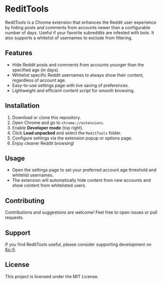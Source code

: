 # ReditTools

ReditTools is a Chrome extension that enhances the Reddit user experience by hiding posts and comments from accounts newer than a configurable number of days. Useful if your favorite subreddits are infested with bots.
It also supports a whitelist of usernames to exclude from filtering.

## Features

- Hide Reddit posts and comments from accounts younger than the specified age (in days).  
- Whitelist specific Reddit usernames to always show their content, regardless of account age.  
- Easy-to-use settings page with live saving of preferences.  
- Lightweight and efficient content script for smooth browsing.

## Installation

1. Download or clone this repository.  
2. Open Chrome and go to `chrome://extensions`.  
3. Enable **Developer mode** (top right).  
4. Click **Load unpacked** and select the `ReditTools` folder.  
5. Configure settings via the extension popup or options page.  
6. Enjoy cleaner Reddit browsing!

## Usage

- Open the settings page to set your preferred account age threshold and whitelist usernames.  
- The extension will automatically hide content from new accounts and show content from whitelisted users.

## Contributing

Contributions and suggestions are welcome! Feel free to open issues or pull requests.

## Support

If you find ReditTools useful, please consider supporting development on [Ko-fi](https://ko-fi.com/nachocr).

## License

This project is licensed under the MIT License.
